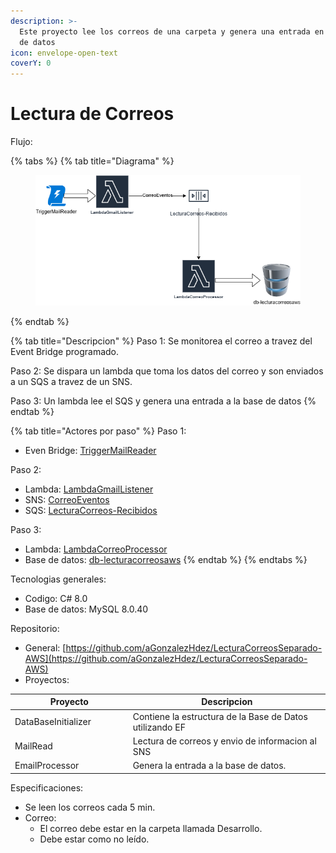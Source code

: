 ```yaml
---
description: >-
  Este proyecto lee los correos de una carpeta y genera una entrada en una base
  de datos
icon: envelope-open-text
coverY: 0
---
```


# Lectura de Correos

Flujo:

{% tabs %}
{% tab title="Diagrama" %}
<figure><img src="../../../.gitbook/assets/LecturaCorreosDiagrama.png" alt=""><figcaption></figcaption></figure>
{% endtab %}

{% tab title="Descripcion" %}
Paso 1: Se monitorea el correo a travez del Event Bridge programado.

Paso 2: Se dispara un lambda que toma los datos del correo y son enviados a un SQS a travez de un SNS.

Paso 3: Un lambda lee el SQS y genera una entrada a la base de datos
{% endtab %}

{% tab title="Actores por paso" %}
Paso 1:

* Even Bridge: [TriggerMailReader](https://us-east-1.console.aws.amazon.com/scheduler/home?region=us-east-1#/schedules/default/TriggerMailReader)

Paso 2:

* Lambda: [LambdaGmailListener](https://us-east-1.console.aws.amazon.com/lambda/home?region=us-east-1#/functions/LambdaGmailListener)
* SNS: [CorreoEventos](https://us-east-1.console.aws.amazon.com/sns/v3/home?region=us-east-1#/topic/arn:aws:sns:us-east-1:970547342167:CorreoEventos)
* SQS: [LecturaCorreos-Recibidos](https://us-east-1.console.aws.amazon.com/sqs/v3/home?region=us-east-1#/queues/https%3A%2F%2Fsqs.us-east-1.amazonaws.com%2F970547342167%2FLecturaCorreos-Recibidos)

Paso 3:

* Lambda: [LambdaCorreoProcessor](https://us-east-1.console.aws.amazon.com/lambda/home?region=us-east-1#/functions/LambdaCorreoProcessor)
* Base de datos: [db-lecturacorreosaws](https://us-east-1.console.aws.amazon.com/rds/home?region=us-east-1#database:id=db-lecturacorreosaws;is-cluster=false)
{% endtab %}
{% endtabs %}

Tecnologias generales:

* Codigo: C# 8.0
* Base de datos: MySQL 8.0.40

Repositorio:

* General: [https://github.com/aGonzalezHdez/LecturaCorreosSeparado-AWS](https://github.com/aGonzalezHdez/LecturaCorreosSeparado-AWS)
* Proyectos:

<table><thead><tr><th width="174.66668701171875">Proyecto</th><th>Descripcion</th></tr></thead><tbody><tr><td>DataBaseInitializer</td><td>Contiene la estructura de la Base de Datos utilizando EF</td></tr><tr><td>MailRead</td><td>Lectura de correos y envio de informacion al SNS</td></tr><tr><td>EmailProcessor</td><td>Genera la entrada a la base de datos.</td></tr></tbody></table>

Especificaciones:

* Se leen los correos cada 5 min.
* Correo:
  * El correo debe estar en la carpeta llamada Desarrollo.
  * Debe estar como no leído.
